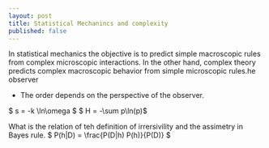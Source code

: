 ```yaml
---
layout: post
title: Statistical Mechanincs and complexity
published: false
---
```

In statistical mechanics the objective is to predict simple macroscopic rules from complex microscopic interactions.
In the other hand, complex theory predicts complex macroscopic behavior from simple microscopic rules.he observer
- The order depends on the perspective of the observer.

$ s = -k \ln\omega $
$ H = -\sum p\ln(p)$

What is the relation of teh definition of irrersivility and the assimetry in Bayes rule.
$ P(h|D) = \frac{P(D|h) P(h)}{P(D)} $
